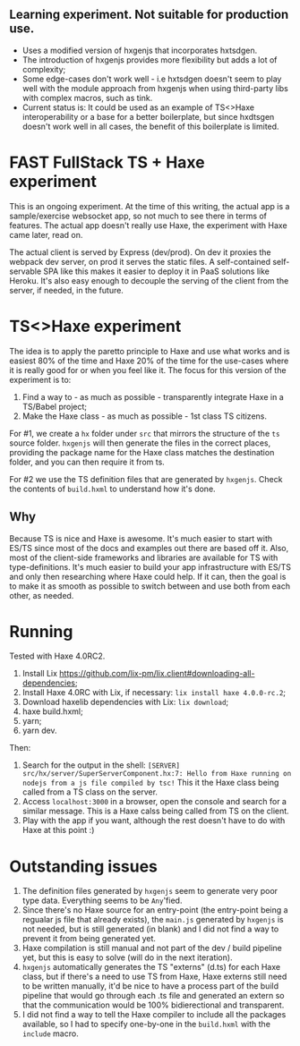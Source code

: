 ## Learning experiment. Not suitable for production use.

* Uses a modified version of hxgenjs that incorporates hxtsdgen.
* The introduction of hxgenjs provides more flexibility but adds a lot of complexity;
* Some edge-cases don't work well - i.e hxtsdgen doesn't seem to play well with the module approach from hxgenjs when using third-party libs
with complex macros, such as tink.
* Current status is: It could be used as an example of TS<>Haxe interoperability or a base for a better boilerplate, but since hxdtsgen doesn't
work well in all cases, the benefit of this boilerplate is limited.


# FAST FullStack TS + Haxe experiment

This is an ongoing experiment. At the time of this writing, the actual app is a sample/exercise websocket app, so not much to see there in
terms of features. The actual app doesn't really use Haxe, the experiment with Haxe came later, read on.

The actual client is served by Express (dev/prod). On dev it proxies the webpack dev server, on prod it serves the
static files. A self-contained self-servable SPA like this makes it easier to deploy it in PaaS solutions like Heroku. It's also easy enough
to decouple the serving of the client from the server, if needed, in the future.

# TS<>Haxe experiment

The idea is to apply the paretto principle to Haxe and use what works and is easiest 80% of the time and Haxe 20% of the time for the use-cases
where it is really good for or when you feel like it. The focus for this version of the experiment is to:

1) Find a way to - as much as possible - transparently integrate Haxe in a TS/Babel project;
2) Make the Haxe class - as much as possible - 1st class TS citizens.

For #1, we create a `hx` folder under `src` that mirrors the structure of the `ts` source folder. `hxgenjs` will then generate the files in the
correct places, providing the package name for the Haxe class matches the destination folder, and you can then require it from ts. 

For #2 we use the TS definition files that are generated by `hxgenjs`. Check the contents of `build.hxml` to understand how it's done.

## Why
Because TS is nice and Haxe is awesome. It's much easier to start with ES/TS since most of the docs and examples out there are based off it. 
Also, most of the client-side frameworks and libraries are available for TS with type-definitions. It's much easier to build your app infrastructure
with ES/TS and only then researching where Haxe could help. If it can, then the goal is to make it as smooth as possible to switch between and use both
from each other, as needed.

# Running

Tested with Haxe 4.0RC2.

1) Install Lix https://github.com/lix-pm/lix.client#downloading-all-dependencies;
1) Install Haxe 4.0RC with Lix, if necessary: `lix install haxe 4.0.0-rc.2`;
2) Download haxelib dependencies with Lix: `lix download`;
1) haxe build.hxml;
2) yarn;
3) yarn dev.

Then:
1) Search for the output in the shell: `[SERVER] src/hx/server/SuperServerComponent.hx:7: Hello from Haxe running on nodejs from a js file compiled by tsc!`
This it the Haxe class being called from a TS class on the server.
2) Access `localhost:3000` in a browser, open the console and search for a similar message. This is a Haxe calss being called from TS on the client.
3) Play with the app if you want, although the rest doesn't have to do with Haxe at this point :)


# Outstanding issues

1) The definition files generated by `hxgenjs` seem to generate very poor type data. Everything seems to be `Any`'fied. 
2) Since there's no Haxe source for an entry-point (the entry-point being a regualar js file that already exists), the `main.js`
generated by `hxgenjs` is not needed, but is still generated (in blank) and I did not find a way to prevent it from being generated yet.
3) Haxe compilation is still manual and not part of the dev / build pipeline yet, but this is easy to solve (will do in the next iteration).
4) `hxgenjs` automatically generates the TS "externs" (d.ts) for each Haxe class, but if there's a need to use TS from Haxe, Haxe externs still
need to be written manually, it'd be nice to have a process part of the build pipeline that would go through each .ts file and generated an extern so
that the communication would be 100% bidierectional and transparent.
5) I did not find a way to tell the Haxe compiler to include all the packages available, so I had to specify one-by-one in the `build.hxml` with the `include` macro.
